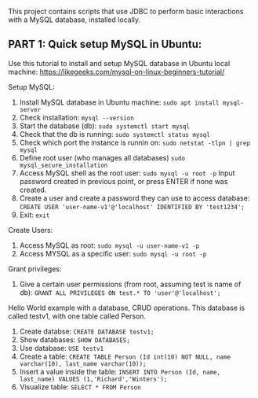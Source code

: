 This project contains scripts that use JDBC to perform basic interactions with a MySQL database, installed locally.

## PART 1: Quick setup MySQL in Ubuntu:

Use this tutorial to install and setup MySQL database in Ubuntu local machine: https://likegeeks.com/mysql-on-linux-beginners-tutorial/

Setup MySQL:

1. Install MySQL database in Ubuntu machine:
   `sudo apt install mysql-server`
2. Check installation:
   `mysql --version`
3. Start the database (db):
   `sudo systemctl start mysql`
4. Check that the db is running:
   `sudo systemctl status mysql`
5. Check which port the instance is runnin on:
   `sudo netstat -tlpn | grep mysql`
6. Define root user (who manages all databases)
   `sudo mysql_secure_installation`
7. Access MySQL shell as the root user:
   `sudo mysql -u root -p`
   Input password created in previous point, or press ENTER if none was created.
8. Create a user and create a password they can use to access database:
   `CREATE USER 'user-name-v1'@'localhost' IDENTIFIED BY 'test1234';`
9. Exit:
   `exit`

Create Users:

1. Access MySQL as root:
   `sudo mysql -u user-name-v1 -p`
2. Access MYSQL as a specific user:
   `sudo mysql -u root -p`

Grant privileges:

1. Give a certain user permissions (from root, assuming test is name of db):
   `GRANT ALL PRIVILEGES ON test.* TO 'user'@'localhost';`

Hello World example with a database, CRUD operations. This database is called testv1, with one table called Person.

1. Create databse:
   `CREATE DATABASE testv1;`
2. Show databases:
   `SHOW DATABASES;`
3. Use database:
   `USE testv1`
4. Create a table:
   `CREATE TABLE Person (Id int(10) NOT NULL, name varchar(10), last_name varchar(10));`
5. Insert a value inside the table:
   `INSERT INTO Person (Id, name, last_name) VALUES (1,'Richard','Winters');`
6. Visualize table:
   `SELECT * FROM Person`
